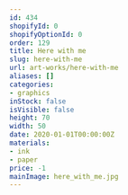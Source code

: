 ```yaml
---
id: 434
shopifyId: 0
shopifyOptionId: 0
order: 129
title: Here with me
slug: here-with-me
url: art-works/here-with-me
aliases: []
categories:
- graphics
inStock: false
isVisible: false
height: 70
width: 50
date: 2020-01-01T00:00:00Z
materials:
- ink
- paper
price: -1
mainImage: here_with_me.jpg
---
```

